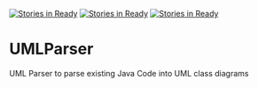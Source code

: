 [![Stories in Ready](https://badge.waffle.io/carlo379/UMLParser.png?label=ready&title=Ready)](https://waffle.io/carlo379/UMLParser)
[![Stories in Ready](https://badge.waffle.io/carlo379/UMLParser.png?label=ready&title=Ready)](https://waffle.io/carlo379/UMLParser)
[![Stories in Ready](https://badge.waffle.io/mishraak/UMLParser.png?label=ready&title=Ready)](https://waffle.io/mishraak/UMLParser)
# UMLParser
UML Parser to parse existing Java Code into UML class diagrams
